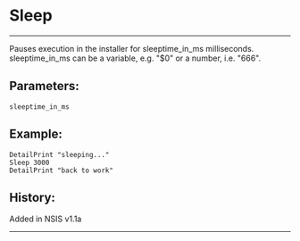 # Sleep

---

Pauses execution in the installer for sleeptime_in_ms milliseconds. sleeptime_in_ms can be a variable, e.g. "$0" or a number, i.e. "666".

## Parameters:

    sleeptime_in_ms

## Example:

	DetailPrint "sleeping..."
	Sleep 3000
	DetailPrint "back to work"

## History:

Added in NSIS v1.1a

---
